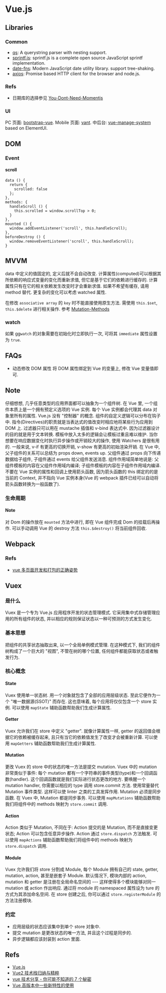 # Vue.js

## Libraries
### Common

* [qs](https://github.com/ljharb/qs): A querystring parser with nesting support.
* [sprintf.js](https://github.com/alexei/sprintf.js): sprintf.js is a complete open source JavaScript sprintf implementation.
* [date-fns](https://date-fns.org/): Modern JavaScript date utility library. support tree-shaking.
* [axios](https://github.com/axios/axios): Promise based HTTP client for the browser and node.js.

### Refs
* 日期库的选择参见 [You-Dont-Need-Momentjs](https://github.com/you-dont-need/You-Dont-Need-Momentjs)

### UI
PC 页面: [bootstrap-vue](https://github.com/bootstrap-vue/bootstrap-vue).
Mobile 页面: [vant](https://github.com/youzan/vant).
中后台: [vue-manage-system](https://github.com/lin-xin/vue-manage-system) based on ElementUI.

## DOM
### Event
#### scroll

```
data () {
  return {
    scrolled: false
  };
},
methods: {
  handleScroll () {
    this.scrolled = window.scrollTop > 0;
  }
},
mounted () {
  window.addEventListener('scroll', this.handleScroll);
},
beforeDestroy () {
  window.removeEventListener('scroll', this.handleScroll);
}
```


## MVVM
data 中定义的值固定的, 定义后就不会自动改变.
计算属性(computed)可以根据其所依赖的响应式变量的变化而重新求值, 但它是基于它们的依赖进行缓存的. 计算属性只有在它的相关依赖发生改变时才会重新求值. 如果不希望有缓存, 请用 method 替代.
更复杂的变化可以考虑 watched 属性.

在修改 `associative array` 的 `key` 时不能直接使用原生方法. 需使用 `this.$set`, `this.$delete` 进行相关操作. 参考 [Mutation-Methods](https://vuejs.org/v2/guide/list.html#Mutation-Methods)

### watch
如果 gg`watch` 的对象需要在初始化时立即执行一次, 可将其 `immediate` 属性设置为 `true`.

## FAQs
* 动态修改 DOM 属性
    将 DOM 属性绑定到 Vue 的变量上, 修改 Vue 变量值即可.

## Note
仔细想想, 几乎任意类型的应用界面都可以抽象为一个组件树.
在 Vue 里, 一个组件本质上是一个拥有预定义选项的 Vue 实例.
每个 Vue 实例都会代理其 data 对象里所有的属性.
Vue.js 没有 "控制器" 的概念. 组件的自定义逻辑可以分布在钩子中.
指令(Directives)的职责就是当表达式的值改变时相应地将某些行为应用到 DOM 上.
过滤器只可以用在 mustache 插值和 v-bind 表达式中. 因为过滤器设计的目的就是用于文本转换.
模板中放入太多的逻辑会让模板过重且难以维护.
当你想要在响应数据变化时执行异步操作或开销较大的操作, 使用 Watchers 是很有用的.
一般来说, v-if 有更高的切换开销, v-show 有更高的初始渲染开销.
在 Vue 中, 父子组件的关系可以总结为 props down, events up. 父组件通过 props 向下传递数据给子组件, 子组件通过 events 给父组件发送消息.
组件作用域简单地说是: 父组件模板的内容在父组件作用域内编译; 子组件模板的内容在子组件作用域内编译.
不要在 Vue 实例的属性和回调上使用箭头函数, 因为箭头函数的 this 绑定的的是当前的 Context, 并不指向 Vue 实例本身(Vue 的 webpack 插件已经可以自动将箭头函数转换为一般函数了).

### 生命周期
#### Note
对 Dom 的操作放在 `mounted` 方法中进行, 即在 Vue 组件完成 Dom 的挂载后再操作.
可以手动调用 Vue 的 destroy 方法 `this.$destroy()` 将当前组件回收.

## Webpack
### Refs

* [vue 多页面开发和打包的正确姿势](https://juejin.im/post/5a8e3f00f265da4e747fc700)

## Vuex
### 是什么
Vuex 是一个专为 Vue.js 应用程序开发的状态管理模式. 它采用集中式存储管理应用的所有组件的状态, 并以相应的规则保证状态以一种可预测的方式发生变化.

### 基本思想
把组件的共享状态抽取出来, 以一个全局单例模式管理. 在这种模式下, 我们的组件树构成了一个巨大的 "视图", 不管在树的哪个位置, 任何组件都能获取状态或者触发行为.

### 核心概念
#### State
Vuex 使用单一状态树. 用一个对象就包含了全部的应用层级状态. 至此它便作为一个 "唯一数据源(SSOT)" 而存在. 这也意味着, 每个应用将仅仅包含一个 store 实例.
可以使用 `mapState` 辅助函数帮助我们生成计算属性.

#### Getter
Vuex 允许我们在 store 中定义 "getter". 就像计算属性一样, getter 的返回值会根据它的依赖被缓存起来, 且只有当它的依赖值发生了改变才会被重新计算.
可以使用 `mapGetters` 辅助函数帮助我们生成计算属性.

#### Mutation
更改 Vuex 的 store 中的状态的唯一方法是提交 mutation. Vuex 中的 mutation 非常类似于事件: 每个 mutation 都有一个字符串的事件类型(type)和一个回调函数(handler). 这个回调函数就是我们实际进行状态更改的地方.
要唤醒一个 mutation handler, 你需要以相应的 type 调用 store.commit 方法.
使用常量替代 Mutation 事件类型. 这样可以使 linter 之类的工具发挥作用.
Mutation 必须是同步函数. 在 Vuex 中, Mutation 都是同步事务.
可以使用 `mapMutations` 辅助函数帮助我们将组件中的 methods 映射为 `store.commit` 调用.

#### Action
Action 类似于 Mutation, 不同在于: Action 提交的是 Mutation, 而不是直接变更状态; Action 可以包含任意异步操作.
Action 通过 `store.dispatch` 方法触发.
可以使用 `mapActions` 辅助函数帮助我们将组件中的 methods 映射为 `store.dispatch` 调用.

#### Module
Vuex 允许我们将 store 分割成 Module, 每个 Module 拥有自己的 state, getter, mutation, action, 甚至是嵌套子 Module.
默认情况下, 模块内部的 action, mutation 和 getter 是注册在全局命名空间的 --- 这样使得多个模块能够对同一 mutation 或 action 作出响应. 通过将 module 的 namespaced 属性设为 ture 的方式为其添加命名空间.
在 store 创建之后, 你可以通过 `store.registerModule` 的方法注册模块.

### 约定
* 应用层级的状态应该集中到单个 store 对象中.
* 提交 mutation 是更改状态的唯一方法, 并且这个过程是同步的.
* 异步逻辑都应该封装到 action 里面.


## Refs
* [Vue.js](https://vuejs.org/)
* [Vue2 技术栈归纳与精粹](https://uinika.github.io/web/vue.html)
* [vue 技术分享 - 你可能不知道的 7 个秘密](https://www.haorooms.com/post/vue_7secret)
* [Vue 高版本中一些新特性的使用](https://github.com/masterkong/blog/issues/7)